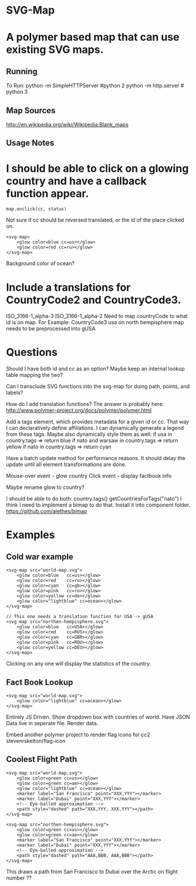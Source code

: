 SVG-Map 
=======

A polymer based map that can use existing SVG maps.
============================

Running
------------
To Run:
    python -m SimpleHTTPServer #python 2
    python -m http.server  # python 3

Map Sources
----------------
http://en.wikipedia.org/wiki/Wikipedia:Blank_maps

Usage Notes 
---------------

# I should be able to click on a glowing country and have a callback function appear.
    
    map.onclick(cc, status)
Not sure if cc should be reversed translated, or the id of the place clicked on.


    <svg-map>
        <glow color=blue cc=us></glow>
        <glow color=red cc=ru></glow>
    </svg-map>
Background color of ocean?

# Include a translations for CountryCode2 and CountryCode3.
ISO_3166-1_alpha-3
ISO_3166-1_alpha-2
Need to map countryCode to what id is on map.
For Example:
    CountryCode3 usa on north hempisphere map needs to be preprocessed into gUSA

Questions
===========
Should I have both id and cc as an option?
Maybe keep an internal lookup table mapping the two?

Can I transclude SVG functions into the svg-map for doing path, points, and labels?

How do I add translation functions? 
The answer is probably here:
http://www.polymer-project.org/docs/polymer/polymer.html

Add a tags element, which provides metadata for a given id or cc.
That way I can declaratively define affiliations.
<glow cc="US" tags="nato usa"></glow>
<glow cc="CH" tags="cowardly-neutral"></glow>
<glow cc="RU" tags="warsaw"></glow>
<glow cc="DE" tags="nato warsaw"></glow>
I can dynamically generate a legend from these tags.
Maybe also dynamically style them as well:
    if usa  in country.tags => return blue
    if nato and warsaw in country.tags => return yellow
    if nato in country.tags => return cyan

Have a batch update method for performance reasons. 
It should delay the update until all element transformations are done.

Mouse-over event - glow country
Click event - display factbook info

Maybe rename glow to country?

I should be able to do both:
    country.tags()
    getCountriesForTags("nato")
I think I need to implement a bimap to do that.
Install it into component folder.
https://github.com/alethes/bimap

Examples
============
Cold war example
------------------

    <svg-map src="world-map.svg">
        <glow color=blue   cc=us></glow>
        <glow color=red    cc=ru></glow>
        <glow color=cyan   cc=gb></glow>
        <glow color=pink   cc=ro></glow>
        <glow color=yellow cc=de></glow>
        <glow color="lightblue" cc=ocean></glow>
    </svg-map>

    // This one needs a translation function for USA -> gUSA
    <svg-map src="northen-hempisphere.svg">
        <glow color=blue   cc=USA></glow>
        <glow color=red    cc=RUS></glow>
        <glow color=cyan   cc=GBR></glow>
        <glow color=pink   cc=ROU></glow>
        <glow color=yellow cc=DEU></glow>
    </svg-map>    

Clicking on any one will display the statistics of the country.

Fact Book Lookup
---------------------
    <svg-map src="world-map.svg">
        <glow color="lightblue" cc=ocean></glow>
    </svg-map>

Entirely JS Driven.
Show dropdown box with countries of world.
Have JSON Data live in seperate file.
Render data.

Embed another polymer project to render flag icons for cc2 
stevenrskelton/flag-icon


Coolest Flight Path
--------------------
    <svg-map src="world-map.svg">
        <glow color=green cc=us></glow>
        <glow color=green cc=ae></glow>
        <glow color="lightblue" cc=ocean></glow>
        <marker label="San Francisco" point="XXX,YYY"></marker>
        <marker label="Dubai" point="XXX,YYY"></marker>
        <!-- Eye-balled approximation -->
        <path style="dashed" path="XXX,YYY, XXX,YYY"></path>
    </svg-map>

    <svg-map src="northen-hempisphere.svg">
        <glow color=green cc=us></glow>
        <glow color=green cc=ae></glow>
        <marker label="San Francisco" point="XXX,YYY"></marker>
        <marker label="Dubai" point="XXX,YYY"></marker>
        <!-- Eye-balled approximation -->
        <path style="dashed" path="AAA,BBB, AAA,BBB"></path>
    </svg-map>


This draws a path from San Francisco to Dubai over the Arctic on flight number ??

